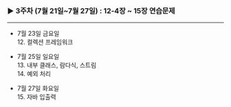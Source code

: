 ### ▶︎ 3주차 (7월 21일~7월 27일) : 12-4장 ~ 15장 연습문제
---

 - 7월 23일 금요일    
     12. 컬렉션 프레임워크

 - 7월 25일 일요일     
     13. 내부 클래스, 람다식, 스트림  
     14. 예외 처리

 - 7월 27일 화요일     
     15. 자바 입출력
